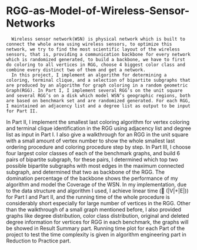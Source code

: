 # RGG-as-Model-of-Wireless-Sensor-Networks

      Wireless sensor network(WSN) is physical network which is built to connect the whole area using wireless sensors, to optimize this network, we try to find the most scientific layout of the wireless sensors, that is, providing a communication backbone for every network which is randomized generated, to build a backbone, we have to first do coloring to all vertices in RGG, choose 4 biggest color class and combine every distinct two of them and get a network.
      In this project, I implement an algorithm for determining a coloring, terminal clique, and a selection of bipartite subgraphs that are produced by an algorithm for graph coloring in a random geometric Graph(RGG). In Part I, I implement several RGG’s on the unit square and several RGG’s on a disk which model WSN’s geographic regions, both are based on benchmark set and are randomized generated. For each RGG, I maintained an adjacency list and a degree list as output to be input for Part II.
In Part II, I implement the smallest last coloring algorithm for vertex coloring and terminal clique identification in the RGG using adjacency list and degree list as input in Part I. I also give a walkthrough for an RGG in the unit square with a small amount of vertex number to show the whole smallest last ordering procedure and coloring procedure step by step.
In Part III, I choose four largest color classes of each of the benchmark graphs, and build 6 pairs of bipartite subgraph, for these pairs, I determined which top two possible bipartite subgraphs with most edges in the maximum connected subgraph, and determined that two as backbone of the RGG. The domination percentage of the backbone shows the performance of my algorithm and model the Coverage of the WSN.
In my implementation, due to the data structure and algorithm I used, I achieve linear time ( (|V|+|E|)) for Part I and Part II, and the running time of the whole procedure is considerably short especially for large number of vertices in the RGG. Other than the walkthrough of a small graph mentioned before, I also provided graphs like degree distribution, color class distribution, original and deleted degree information for vertices for RGG in each benchmark, the graphs will be showed in Result Summary part. Running time plot for each Part of the project to test the time complexity is given in algorithm engineering part in Reduction to Practice part.
